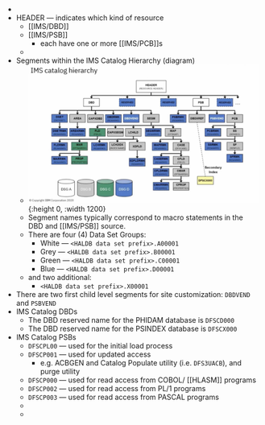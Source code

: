 -
- HEADER — indicates which kind of resource
	- [[IMS/DBD]]
	- [[IMS/PSB]]
		- each have one or more [[IMS/PCB]]s
	-
- Segments within the IMS Catalog Hierarchy (diagram)
	- ![image.png](../assets/image_1753372049970_0.png){:height 0, :width 1200}
	- Segment names typically correspond to macro statements in the DBD and [[IMS/PSB]] source.
	- There are four (4) Data Set Groups:
		- White — `<HALDB data set prefix>.A00001`
		- Grey — `<HALDB data set prefix>.B00001`
		- Green — `<HALDB data set prefix>.C00001`
		- Blue — `<HALDB data set prefix>.D00001`
	- and two additional:
		- `<HALDB data set prefix>.X00001`
- There are two first child level segments for site customization: `DBDVEND` and `PSBVEND`
- IMS Catalog DBDs
	- The DBD reserved name for the PHIDAM database is `DFSCD000`
	- The DBD reserved name for the PSINDEX database is `DFSCX000`
- IMS Catalog PSBs
	- `DFSCPL00` — used for the initial load process
	- `DFSCP001` — used for updated access
		- e.g. ACBGEN and Catalog Populate utility (i.e. `DFS3UACB`), and purge utility
	- `DFSCP000` — used for read access from COBOL/ [[HLASM]] programs
	- `DFSCP002` — used for read access from PL/1 programs
	- `DFSCP003` — used for read access from PASCAL programs
	-
	-